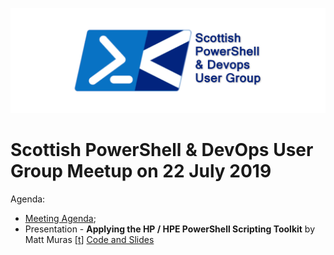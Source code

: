 ![Scottish PowerShell and DevOps User Group Logo](/scotpsug-logo.png)
# Scottish PowerShell & DevOps User Group Meetup on 22 July 2019

Agenda:

* [Meeting Agenda](https://github.com/psdevopsug/usergroup/blob/master/2019/07-July/MeetingAgenda.pptx);
* Presentation - **Applying the HP / HPE PowerShell Scripting Toolkit** by Matt Muras [[t](https://twitter.com/vmse_mmuras)] [Code and Slides](https://github.com/mmuras-vmse/mmuras-vmse.github.io/tree/master/_projects/2019/Present-PowerShell/07-22-Apply-HPE-PowerShell-Scripting-Toolkit)